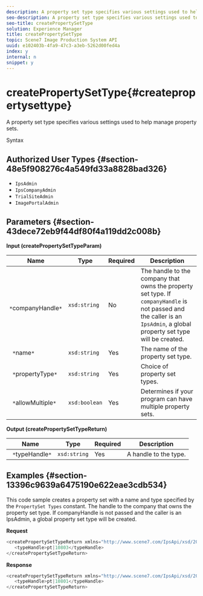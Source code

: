 ```yaml
---
description: A property set type specifies various settings used to help manage property sets.
seo-description: A property set type specifies various settings used to help manage property sets.
seo-title: createPropertySetType
solution: Experience Manager
title: createPropertySetType
topic: Scene7 Image Production System API
uuid: e102403b-4fa9-47c3-a3eb-5262d00fed4a
index: y
internal: n
snippet: y
---
```


# createPropertySetType{#createpropertysettype}

A property set type specifies various settings used to help manage property sets.

 Syntax 

## Authorized User Types {#section-48e5f908276c4a549fd33a8828bad326}

* `IpsAdmin` 
* `IpsCompanyAdmin` 
* `TrialSiteAdmin` 
* `ImagePortalAdmin`

## Parameters {#section-43dece72eb9f44df80f4a119dd2c008b}

**Input (createPropertySetTypeParam)** 

|  Name  | Type  | Required  | Description  |
|---|---|---|---|
|  ` *`companyHandle`*`  | `xsd:string`  | No  |The handle to the company that owns the property set type. If `companyHandle` is not passed and the caller is an `IpsAdmin`, a global property set type will be created.  |
|  ` *`name`*`  | `xsd:string`  | Yes  | The name of the property set type.  |
|  ` *`propertyType`*`  | `xsd:string`  | Yes  | Choice of property set types.  |
|  ` *`allowMultiple`*`  | `xsd:boolean`  | Yes  | Determines if your program can have multiple property sets.  |

**Output (createPropertySetTypeReturn)** 

|  Name  | Type  | Required  | Description  |
|---|---|---|---|
|  ` *`typeHandle`*`  | `xsd:string`  | Yes  | A handle to the type.  |

## Examples {#section-13396c9639a6475190e622eae3cdb534}

This code sample creates a property set with a name and type specified by the `PropertySet Types` constant. The handle to the company that owns the property set type. If companyHandle is not passed and the caller is an IpsAdmin, a global property set type will be created.

**Request** 

```java
<createPropertySetTypeReturn xmlns="http://www.scene7.com/IpsApi/xsd/2008-01-15">
   <typeHandle>pt|10803</typeHandle>
</createPropertySetTypeReturn>
```

**Response** 

```java
<createPropertySetTypeReturn xmlns="http://www.scene7.com/IpsApi/xsd/2008-01-15">
   <typeHandle>pt|10801</typeHandle>
</createPropertySetTypeReturn>

```

